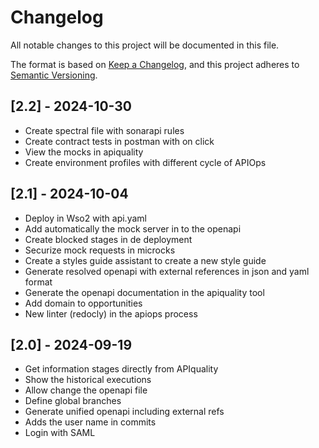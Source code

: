 # Changelog

All notable changes to this project will be documented in this file.

The format is based on [Keep a Changelog](https://keepachangelog.com/en/1.0.0/),
and this project adheres to [Semantic Versioning](https://semver.org/spec/v2.0.0.html).

## [2.2] - 2024-10-30

- Create spectral file with sonarapi rules
- Create contract tests in postman with on click
- View the mocks in apiquality
- Create environment profiles with different cycle of APIOps

## [2.1] - 2024-10-04
- Deploy in Wso2 with api.yaml
- Add automatically the mock server in to the openapi
- Create blocked stages in de deployment
- Securize mock requests in microcks
- Create a styles guide assistant to create a new style guide
- Generate resolved openapi with external references in json and yaml format
- Generate the openapi documentation in the apiquality tool
- Add domain to opportunities
- New linter (redocly) in the apiops process

## [2.0] - 2024-09-19
- Get information stages directly from APIquality
- Show the historical executions
- Allow change the openapi file
- Define global branches
- Generate unified openapi including external refs
- Adds the user name in commits
- Login with SAML
